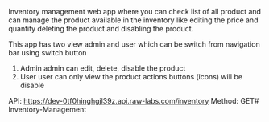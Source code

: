Inventory management web app where you can check list of all product and can manage the product available in the inventory like editing the price and quantity deleting the product and disabling the product.


This app has two view admin and user which can be switch from navigation bar using switch button

1. Admin
admin can edit, delete, disable the product
2. User
user can only view the product actions buttons (icons) will be disable

API: https://dev-0tf0hinghgjl39z.api.raw-labs.com/inventory
Method: GET# Inventory-Management
